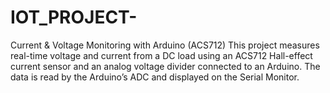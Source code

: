 # IOT_PROJECT-
Current &amp; Voltage Monitoring with Arduino (ACS712)  This project measures real-time voltage and current from a DC load using an ACS712 Hall-effect current sensor and an analog voltage divider connected to an Arduino. The data is read by the Arduino’s ADC and displayed on the Serial Monitor.
